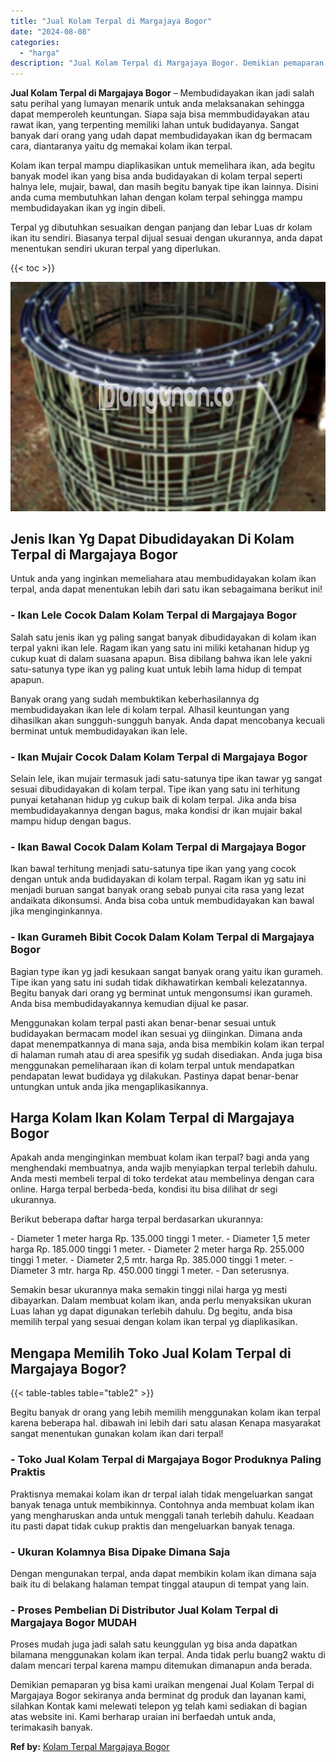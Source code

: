 ```yaml
---
title: "Jual Kolam Terpal di Margajaya Bogor"
date: "2024-08-08"
categories: 
  - "harga"
description: "Jual Kolam Terpal di Margajaya Bogor. Demikian pemaparan yg bisa kami uraikan mengenai Jual Kolam Terpal di Margajaya Bogor sekiranya anda berminat dg produk..."
---
```


**Jual Kolam Terpal di Margajaya Bogor** – Membudidayakan ikan jadi salah satu perihal yang lumayan menarik untuk anda melaksanakan sehingga dapat memperoleh keuntungan. Siapa saja bisa memmbudidayakan atau rawat ikan, yang terpenting memiliki lahan untuk budidayanya. Sangat banyak dari orang yang udah dapat membudidayakan ikan dg bermacam cara, diantaranya yaitu dg memakai kolam ikan terpal.

Kolam ikan terpal mampu diaplikasikan untuk memelihara ikan, ada begitu banyak model ikan yang bisa anda budidayakan di kolam terpal seperti halnya lele, mujair, bawal, dan masih begitu banyak tipe ikan lainnya. Disini anda cuma membutuhkan lahan dengan kolam terpal sehingga mampu membudidayakan ikan yg ingin dibeli.

Terpal yg dibutuhkan sesuaikan dengan panjang dan lebar Luas dr kolam ikan itu sendiri. Biasanya terpal dijual sesuai dengan ukurannya, anda dapat menentukan sendiri ukuran terpal yang diperlukan.

{{< toc >}}

![Jual Kolam Terpal di Margajaya Bogor](/images/jual-kolam-terpal-60.png)

## Jenis Ikan Yg Dapat Dibudidayakan Di Kolam Terpal di Margajaya Bogor

Untuk anda yang inginkan memeliahara atau membudidayakan kolam ikan terpal, anda dapat menentukan lebih dari satu ikan sebagaimana berikut ini!

### \- Ikan Lele Cocok Dalam Kolam Terpal di Margajaya Bogor

Salah satu jenis ikan yg paling sangat banyak dibudidayakan di kolam ikan terpal yakni ikan lele. Ragam ikan yang satu ini miliki ketahanan hidup yg cukup kuat di dalam suasana apapun. Bisa dibilang bahwa ikan lele yakni satu-satunya type ikan yg paling kuat untuk lebih lama hidup di tempat apapun.

Banyak orang yang sudah membuktikan keberhasilannya dg membudidayakan ikan lele di kolam terpal. Alhasil keuntungan yang dihasilkan akan sungguh-sungguh banyak. Anda dapat mencobanya kecuali berminat untuk membudidayakan ikan lele.

### \- Ikan Mujair Cocok Dalam Kolam Terpal di Margajaya Bogor

Selain lele, ikan mujair termasuk jadi satu-satunya tipe ikan tawar yg sangat sesuai dibudidayakan di kolam terpal. Tipe ikan yang satu ini terhitung punyai ketahanan hidup yg cukup baik di kolam terpal. Jika anda bisa membudidayakannya dengan bagus, maka kondisi dr ikan mujair bakal mampu hidup dengan bagus.

### \- Ikan Bawal Cocok Dalam Kolam Terpal di Margajaya Bogor

Ikan bawal terhitung menjadi satu-satunya tipe ikan yang yang cocok dengan untuk anda budidayakan di kolam terpal. Ragam ikan yg satu ini menjadi buruan sangat banyak orang sebab punyai cita rasa yang lezat andaikata dikonsumsi. Anda bisa coba untuk membudidayakan kan bawal jika menginginkannya.

### \- Ikan Gurameh Bibit Cocok Dalam Kolam Terpal di Margajaya Bogor

Bagian type ikan yg jadi kesukaan sangat banyak orang yaitu ikan gurameh. Tipe ikan yang satu ini sudah tidak dikhawatirkan kembali kelezatannya. Begitu banyak dari orang yg berminat untuk mengonsumsi ikan gurameh. Anda bisa membudidayakannya kemudian dijual ke pasar.

Menggunakan kolam terpal pasti akan benar-benar sesuai untuk budidayakan bermacam model ikan sesuai yg diinginkan. Dimana anda dapat menempatkannya di mana saja, anda bisa membikin kolam ikan terpal di halaman rumah atau di area spesifik yg sudah disediakan. Anda juga bisa menggunakan pemeliharaan ikan di kolam terpal untuk mendapatkan pendapatan lewat budidaya yg dilakukan. Pastinya dapat benar-benar untungkan untuk anda jika mengaplikasikannya.

## Harga Kolam Ikan Kolam Terpal di Margajaya Bogor

Apakah anda menginginkan membuat kolam ikan terpal? bagi anda yang menghendaki membuatnya, anda wajib menyiapkan terpal terlebih dahulu. Anda mesti membeli terpal di toko terdekat atau membelinya dengan cara online. Harga terpal berbeda-beda, kondisi itu bisa dilihat dr segi ukurannya.

Berikut beberapa daftar harga terpal berdasarkan ukurannya:

\- Diameter 1 meter harga Rp. 135.000 tinggi 1 meter. - Diameter 1,5 meter harga Rp. 185.000 tinggi 1 meter. - Diameter 2 meter harga Rp. 255.000 tinggi 1 meter. - Diameter 2,5 mtr. harga Rp. 385.000 tinggi 1 meter. - Diameter 3 mtr. harga Rp. 450.000 tinggi 1 meter. - Dan seterusnya.

Semakin besar ukurannya maka semakin tinggi nilai harga yg mesti dibayarkan. Dalam membuat kolam ikan, anda perlu menyaksikan ukuran Luas lahan yg dapat digunakan terlebih dahulu. Dg begitu, anda bisa memilih terpal yang sesuai dengan kolam ikan terpal yg diaplikasikan.

## Mengapa Memilih Toko Jual Kolam Terpal di Margajaya Bogor?

{{< table-tables table="table2" >}}

Begitu banyak dr orang yang lebih memilih menggunakan kolam ikan terpal karena beberapa hal. dibawah ini lebih dari satu alasan Kenapa masyarakat sangat menentukan gunakan kolam ikan dari terpal!

### \- Toko Jual Kolam Terpal di Margajaya Bogor Produknya Paling Praktis

Praktisnya memakai kolam ikan dr terpal ialah tidak mengeluarkan sangat banyak tenaga untuk membikinnya. Contohnya anda membuat kolam ikan yang mengharuskan anda untuk menggali tanah terlebih dahulu. Keadaan itu pasti dapat tidak cukup praktis dan mengeluarkan banyak tenaga.

### \- Ukuran Kolamnya Bisa Dipake Dimana Saja

Dengan mengunakan terpal, anda dapat membikin kolam ikan dimana saja baik itu di belakang halaman tempat tinggal ataupun di tempat yang lain.

### \- Proses Pembelian Di Distributor Jual Kolam Terpal di Margajaya Bogor MUDAH

Proses mudah juga jadi salah satu keunggulan yg bisa anda dapatkan bilamana menggunakan kolam ikan terpal. Anda tidak perlu buang2 waktu di dalam mencari terpal karena mampu ditemukan dimanapun anda berada.

Demikian pemaparan yg bisa kami uraikan mengenai Jual Kolam Terpal di Margajaya Bogor sekiranya anda berminat dg produk dan layanan kami, silahkan Kontak kami melewati telepon yg telah kami sediakan di bagian atas website ini. Kami berharap uraian ini berfaedah untuk anda, terimakasih banyak.

**Ref by:** [Kolam Terpal Margajaya Bogor](https://id.wikipedia.org/wiki/Kolam)
